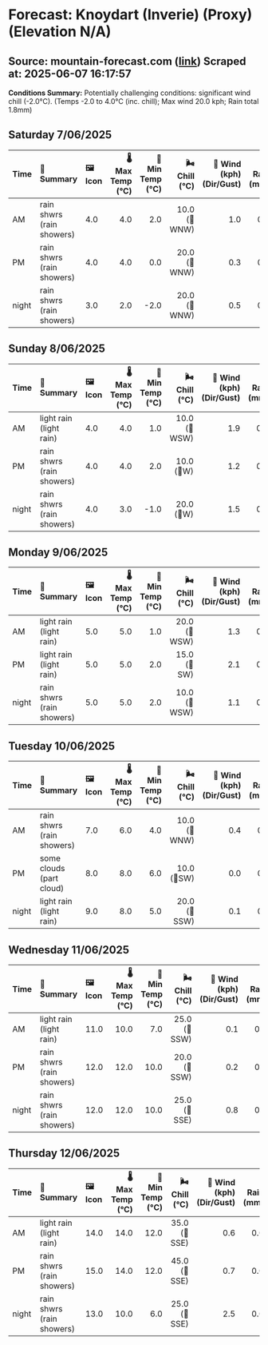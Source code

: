 # Forecast: Knoydart (Inverie) (Proxy) (Elevation N/A)
**Source:** mountain-forecast.com ([link](https://www.mountain-forecast.com/peaks/Beinn-na-Caillich-Knoydart/forecasts/785))
**Scraped at:** 2025-06-07 16:17:57
---

**Conditions Summary:** Potentially challenging conditions: significant wind chill (-2.0°C). (Temps -2.0 to 4.0°C (inc. chill); Max wind 20.0 kph; Rain total 1.8mm)

## Saturday 7/06/2025
| **Time** | **📝 Summary** | **🖼️ Icon** | **🌡️ Max Temp (°C)** | **🥶 Min Temp (°C)** | **🌬️ Chill (°C)** | **💨 Wind (kph) (Dir/Gust)** | **💧 Rain (mm)** | **❄️ Snow (cm)** | **☁️ Cloud Base (m)** | **🧊 Freezing Lvl (m)** |
|:------- |:------- |:----- |--------------: |-------------: |-----------: |---------------------: |---------: |----------: |---------------: |----------------: |
| AM      | rain shwrs<br><span class="icon-desc">(rain showers)</span> | 4.0 | 4.0 | 2.0 | 10.0<br>(🧭WNW) | 1.0 | 0.0 | 500 | 1300 |
| PM      | rain shwrs<br><span class="icon-desc">(rain showers)</span> | 4.0 | 4.0 | 0.0 | 20.0<br>(🧭WNW) | 0.3 | 0.0 | 750 | 1300 |
| night   | rain shwrs<br><span class="icon-desc">(rain showers)</span> | 3.0 | 2.0 | -2.0 | 20.0<br>(🧭WNW) | 0.5 | 0.0 | 750 | 1100 |

## Sunday 8/06/2025
| **Time** | **📝 Summary** | **🖼️ Icon** | **🌡️ Max Temp (°C)** | **🥶 Min Temp (°C)** | **🌬️ Chill (°C)** | **💨 Wind (kph) (Dir/Gust)** | **💧 Rain (mm)** | **❄️ Snow (cm)** | **☁️ Cloud Base (m)** | **🧊 Freezing Lvl (m)** |
|:------- |:------- |:----- |--------------: |-------------: |-----------: |---------------------: |---------: |----------: |---------------: |----------------: |
| AM      | light rain<br><span class="icon-desc">(light rain)</span> | 4.0 | 4.0 | 1.0 | 10.0<br>(🧭WSW) | 1.9 | 0.0 | 600 | 1200 |
| PM      | rain shwrs<br><span class="icon-desc">(rain showers)</span> | 4.0 | 4.0 | 2.0 | 10.0<br>(🧭W) | 1.2 | 0.0 | 200 | 1350 |
| night   | rain shwrs<br><span class="icon-desc">(rain showers)</span> | 4.0 | 3.0 | -1.0 | 20.0<br>(🧭W) | 1.5 | 0.0 | 600 | 1300 |

## Monday 9/06/2025
| **Time** | **📝 Summary** | **🖼️ Icon** | **🌡️ Max Temp (°C)** | **🥶 Min Temp (°C)** | **🌬️ Chill (°C)** | **💨 Wind (kph) (Dir/Gust)** | **💧 Rain (mm)** | **❄️ Snow (cm)** | **☁️ Cloud Base (m)** | **🧊 Freezing Lvl (m)** |
|:------- |:------- |:----- |--------------: |-------------: |-----------: |---------------------: |---------: |----------: |---------------: |----------------: |
| AM      | light rain<br><span class="icon-desc">(light rain)</span> | 5.0 | 5.0 | 1.0 | 20.0<br>(🧭WSW) | 1.3 | 0.0 | 500 | 1450 |
| PM      | light rain<br><span class="icon-desc">(light rain)</span> | 5.0 | 5.0 | 2.0 | 15.0<br>(🧭SW) | 2.1 | 0.0 | 200 | 1450 |
| night   | rain shwrs<br><span class="icon-desc">(rain showers)</span> | 5.0 | 5.0 | 2.0 | 10.0<br>(🧭WSW) | 1.1 | 0.0 | 200 | 1700 |

## Tuesday 10/06/2025
| **Time** | **📝 Summary** | **🖼️ Icon** | **🌡️ Max Temp (°C)** | **🥶 Min Temp (°C)** | **🌬️ Chill (°C)** | **💨 Wind (kph) (Dir/Gust)** | **💧 Rain (mm)** | **❄️ Snow (cm)** | **☁️ Cloud Base (m)** | **🧊 Freezing Lvl (m)** |
|:------- |:------- |:----- |--------------: |-------------: |-----------: |---------------------: |---------: |----------: |---------------: |----------------: |
| AM      | rain shwrs<br><span class="icon-desc">(rain showers)</span> | 7.0 | 6.0 | 4.0 | 10.0<br>(🧭WNW) | 0.4 | 0.0 | 800 | 1650 |
| PM      | some clouds<br><span class="icon-desc">(part cloud)</span> | 8.0 | 8.0 | 6.0 | 10.0<br>(🧭SW) | 0.0 | 0.0 | 5250 | 2250 |
| night   | light rain<br><span class="icon-desc">(light rain)</span> | 9.0 | 8.0 | 5.0 | 20.0<br>(🧭SSW) | 0.1 | 0.0 | 2150 | 3000 |

## Wednesday 11/06/2025
| **Time** | **📝 Summary** | **🖼️ Icon** | **🌡️ Max Temp (°C)** | **🥶 Min Temp (°C)** | **🌬️ Chill (°C)** | **💨 Wind (kph) (Dir/Gust)** | **💧 Rain (mm)** | **❄️ Snow (cm)** | **☁️ Cloud Base (m)** | **🧊 Freezing Lvl (m)** |
|:------- |:------- |:----- |--------------: |-------------: |-----------: |---------------------: |---------: |----------: |---------------: |----------------: |
| AM      | light rain<br><span class="icon-desc">(light rain)</span> | 11.0 | 10.0 | 7.0 | 25.0<br>(🧭SSW) | 0.1 | 0.0 | 400 | 3150 |
| PM      | rain shwrs<br><span class="icon-desc">(rain showers)</span> | 12.0 | 12.0 | 10.0 | 20.0<br>(🧭SSW) | 0.2 | 0.0 | 450 | 3250 |
| night   | rain shwrs<br><span class="icon-desc">(rain showers)</span> | 12.0 | 12.0 | 10.0 | 25.0<br>(🧭SSE) | 0.8 | 0.0 | 1500 | 2950 |

## Thursday 12/06/2025
| **Time** | **📝 Summary** | **🖼️ Icon** | **🌡️ Max Temp (°C)** | **🥶 Min Temp (°C)** | **🌬️ Chill (°C)** | **💨 Wind (kph) (Dir/Gust)** | **💧 Rain (mm)** | **❄️ Snow (cm)** | **☁️ Cloud Base (m)** | **🧊 Freezing Lvl (m)** |
|:------- |:------- |:----- |--------------: |-------------: |-----------: |---------------------: |---------: |----------: |---------------: |----------------: |
| AM      | light rain<br><span class="icon-desc">(light rain)</span> | 14.0 | 14.0 | 12.0 | 35.0<br>(🧭SSE) | 0.6 | 0.0 | 2650 | 3350 |
| PM      | rain shwrs<br><span class="icon-desc">(rain showers)</span> | 15.0 | 14.0 | 12.0 | 45.0<br>(🧭SSE) | 0.7 | 0.0 | - | 3250 |
| night   | rain shwrs<br><span class="icon-desc">(rain showers)</span> | 13.0 | 10.0 | 6.0 | 25.0<br>(🧭SSE) | 2.5 | 0.0 | 700 | 3100 |